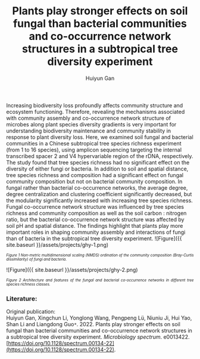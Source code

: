 ﻿---
layout: post
title:  "Plants play stronger effects on soil fungal than bacterial communities and co-occurrence network structures in a subtropical tree diversity experiment"
author: Huiyun Gan
categories: [ Paper ]
image: assets/projects/ghy-0.png
tags: featured
---
Increasing biodiversity loss profoundly affects community structure and ecosystem functioning. Therefore, revealing the mechanisms associated with community assembly and co-occurrence network structure of microbes along plant species diversity gradients is very important for understanding biodiversity maintenance and community stability in response to plant diversity loss. Here, we examined soil fungal and bacterial communities in a Chinese subtropical tree species richness experiment (from 1 to 16 species), using amplicon sequencing targeting the internal transcribed spacer 2 and V4 hypervariable region of the rDNA, respectively.<br>
The study found that tree species richness had no significant effect on the diversity of either fungi or bacteria. In addition to soil and spatial distance, tree species richness and composition had a significant effect on fungal community composition but not on bacterial community composition. In fungal rather than bacterial co-occurrence networks, the average degree, degree centralization and clustering coefficient significantly decreased, but the modularity significantly increased with increasing tree species richness. Fungal co-occurrence network structure was influenced by tree species richness and community composition as well as the soil carbon : nitrogen ratio, but the bacterial co-occurrence network structure was affected by soil pH and spatial distance. The findings highlight that plants play more important roles in shaping community assembly and interactions of fungi than of bacteria in the subtropical tree diversity experiment.
![Figure]({{ site.baseurl }}/assets/projects/ghy-1.png)
<p style='text-align: justify;' ><span style="font-style: italic; font-size:70%">Figure 1 Non-metric multidimensional scaling (NMDS) ordination of the community composition (Bray-Curtis dissimilarity) of fungi and bacteria.
</span></p>
![Figure]({{ site.baseurl }}/assets/projects/ghy-2.png)
<p style='text-align: justify;' ><span style="font-style: italic; font-size:70%">Figure 2 Architecture and features of the fungal and bacterial co-occurrence networks in different tree species richness classes. 
</span></p>

### Literature:
Original publication:<br>
Huiyun Gan, Xingchun Li, Yonglong Wang, Pengpeng Lü, Niuniu Ji, Hui Yao, Shan Li and Liangdong Guo<code>&ast;</code>. 2022. Plants play stronger effects on soil fungal than bacterial communities and co-occurrence network structures in a subtropical tree diversity experiment. *Microbiology spectrum*. e0013422. [https://doi.org/10.1128/spectrum.00134-22](https://doi.org/10.1128/spectrum.00134-22).
